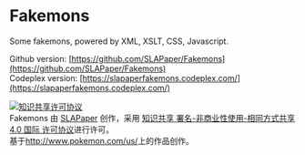 ﻿Fakemons
========

Some fakemons, powered by XML, XSLT, CSS, Javascript.

Github version: [https://github.com/SLAPaper/Fakemons](https://github.com/SLAPaper/Fakemons)  
Codeplex version: [https://slapaperfakemons.codeplex.com/](https://slapaperfakemons.codeplex.com/)

<a rel="license" href="http://creativecommons.org/licenses/by-nc-sa/4.0/"><img alt="知识共享许可协议" style="border-width:0" src="http://i.creativecommons.org/l/by-nc-sa/4.0/88x31.png" /></a><br /><span xmlns:dct="http://purl.org/dc/terms/" href="http://purl.org/dc/dcmitype/Dataset" property="dct:title" rel="dct:type">Fakemons</span> 由 <a xmlns:cc="http://creativecommons.org/ns#" href="https://github.com/SLAPaper/Fakemons" property="cc:attributionName" rel="cc:attributionURL">SLAPaper</a> 创作，采用 <a rel="license" href="http://creativecommons.org/licenses/by-nc-sa/4.0/">知识共享 署名-非商业性使用-相同方式共享 4.0 国际 许可协议</a>进行许可。<br />基于<a xmlns:dct="http://purl.org/dc/terms/" href="http://www.pokemon.com/us/" rel="dct:source">http://www.pokemon.com/us/</a>上的作品创作。

